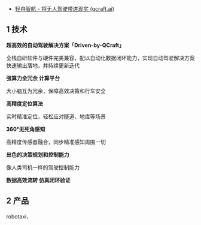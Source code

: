 - [轻舟智航 - 将无人驾驶带进现实 (qcraft.ai)](https://www.qcraft.ai/)

## 1 技术

**超高效的自动驾驶解决方案「Driven-by-QCraft」**

全栈自研软件与硬件完美兼容，配以自动化数据闭环能力，实现自动驾驶解决方案快速输出落地，并持续更新迭代

**强算力全冗余 计算平台**

大小脑互为冗余，保障高效决策和行车安全

**高精度定位算法**

实时精准定位，轻松应对隧道、地库等场景

**360°无死角感知**

高精度传感器融合，同步精准感知周围一切

**出色的决策规划和控制能力**

像人类司机一样的驾驶控制能力

**数据高效流转 仿真闭环验证**

## 2 产品

robotaxi、
